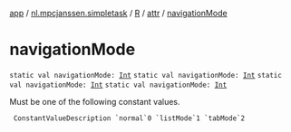 [app](../../../index.md) / [nl.mpcjanssen.simpletask](../../index.md) / [R](../index.md) / [attr](index.md) / [navigationMode](.)

# navigationMode

`static val navigationMode: `[`Int`](https://kotlinlang.org/api/latest/jvm/stdlib/kotlin/-int/index.html)
`static val navigationMode: `[`Int`](https://kotlinlang.org/api/latest/jvm/stdlib/kotlin/-int/index.html)
`static val navigationMode: `[`Int`](https://kotlinlang.org/api/latest/jvm/stdlib/kotlin/-int/index.html)
`static val navigationMode: `[`Int`](https://kotlinlang.org/api/latest/jvm/stdlib/kotlin/-int/index.html)

Must be one of the following constant values.

     ConstantValueDescription `normal`0 `listMode`1 `tabMode`2

